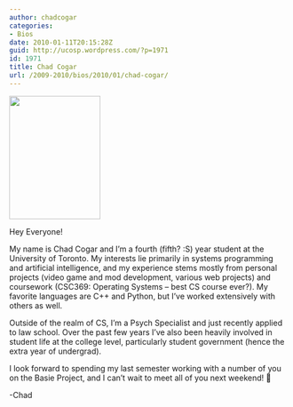 ```yaml
---
author: chadcogar
categories:
- Bios
date: 2010-01-11T20:15:28Z
guid: http://ucosp.wordpress.com/?p=1971
id: 1971
title: Chad Cogar
url: /2009-2010/bios/2010/01/chad-cogar/
---
```


[<img class="alignright size-full wp-image-1974" title="Chad Cogar" src="http://ucosp.files.wordpress.com/2010/01/chad.jpg" alt="" width="164" height="222" />](http://ucosp.files.wordpress.com/2010/01/chad.jpg)

Hey Everyone!

My name is Chad Cogar and I&#8217;m a fourth (fifth? :S) year student at the University of Toronto. My interests lie primarily in systems programming and artificial intelligence, and my experience stems mostly from personal projects (video game and mod development, various web projects) and coursework (CSC369: Operating Systems &#8211; best CS course ever?). My favorite languages are C++ and Python, but I&#8217;ve worked extensively with others as well.

Outside of the realm of CS, I&#8217;m a Psych Specialist and just recently applied to law school. Over the past few years I&#8217;ve also been heavily involved in student life at the college level, particularly student government (hence the extra year of undergrad).

I look forward to spending my last semester working with a number of you on the Basie Project, and I can&#8217;t wait to meet all of you next weekend! 🙂

-Chad